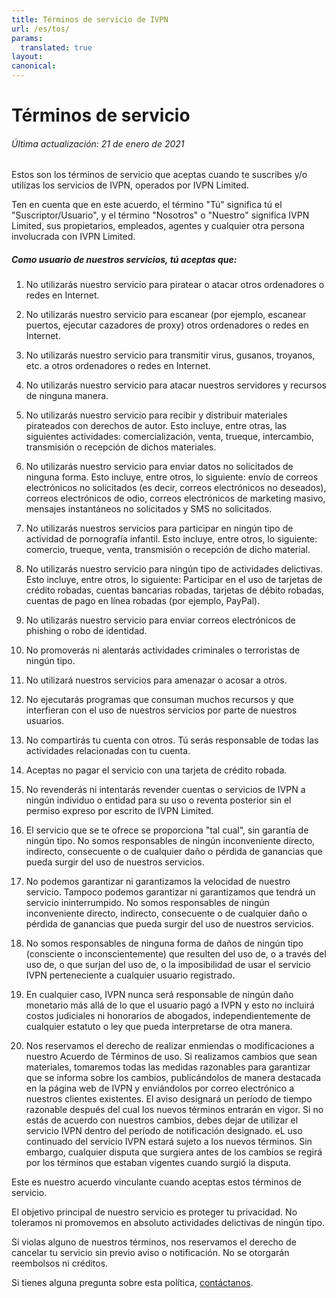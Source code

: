 ```yaml
---
title: Términos de servicio de IVPN
url: /es/tos/
params:
  translated: true
layout:
canonical:
---
```

# Términos de servicio

###### Última actualización: 21 de enero de 2021

Estos son los términos de servicio que aceptas cuando te suscribes y/o utilizas los servicios de IVPN, operados por IVPN Limited.

Ten en cuenta que en este acuerdo, el término "Tú" significa tú el "Suscriptor/Usuario", y el término "Nosotros" o "Nuestro" significa IVPN Limited, sus propietarios, empleados, agentes y cualquier otra persona involucrada con IVPN Limited.

##### Como usuario de nuestros servicios, tú aceptas que:

1. No utilizarás nuestro servicio para piratear o atacar otros ordenadores o redes en Internet.

2. No utilizarás nuestro servicio para escanear (por ejemplo, escanear puertos, ejecutar cazadores de proxy) otros ordenadores o redes en Internet.

3. No utilizarás nuestro servicio para transmitir virus, gusanos, troyanos, etc. a otros ordenadores o redes en Internet.

4. No utilizarás nuestro servicio para atacar nuestros servidores y recursos de ninguna manera.

5. No utilizarás nuestro servicio para recibir y distribuir materiales pirateados con derechos de autor. Esto incluye, entre otras, las siguientes actividades: comercialización, venta, trueque, intercambio, transmisión o recepción de dichos materiales.

6. No utilizarás nuestro servicio para enviar datos no solicitados de ninguna forma. Esto incluye, entre otros, lo siguiente: envío de correos electrónicos no solicitados (es decir, correos electrónicos no deseados), correos electrónicos de odio, correos electrónicos de marketing masivo, mensajes instantáneos no solicitados y SMS no solicitados.

7. No utilizarás nuestros servicios para participar en ningún tipo de actividad de pornografía infantil. Esto incluye, entre otros, lo siguiente: comercio, trueque, venta, transmisión o recepción de dicho material.

8. No utilizarás nuestro servicio para ningún tipo de actividades delictivas. Esto incluye, entre otros, lo siguiente: Participar en el uso de tarjetas de crédito robadas, cuentas bancarias robadas, tarjetas de débito robadas, cuentas de pago en línea robadas (por ejemplo, PayPal).

9. No utilizarás nuestro servicio para enviar correos electrónicos de phishing o robo de identidad.

10. No promoverás ni alentarás actividades criminales o terroristas de ningún tipo.

11. No utilizará nuestros servicios para amenazar o acosar a otros.

12. No ejecutarás programas que consuman muchos recursos y que interfieran con el uso de nuestros servicios por parte de nuestros usuarios.

13. No compartirás tu cuenta con otros. Tú serás responsable de todas las actividades relacionadas con tu cuenta.

14. Aceptas no pagar el servicio con una tarjeta de crédito robada.

15. No revenderás ni intentarás revender cuentas o servicios de IVPN a ningún individuo o entidad para su uso o reventa posterior sin el permiso expreso por escrito de IVPN Limited.

16. El servicio que se te ofrece se proporciona "tal cual", sin garantía de ningún tipo. No somos responsables de ningún inconveniente directo, indirecto, consecuente o de cualquier daño o pérdida de ganancias que pueda surgir del uso de nuestros servicios.

17. No podemos garantizar ni garantizamos la velocidad de nuestro servicio. Tampoco podemos garantizar ni garantizamos que tendrá un servicio ininterrumpido. No somos responsables de ningún inconveniente directo, indirecto, consecuente o de cualquier daño o pérdida de ganancias que pueda surgir del uso de nuestros servicios.

18. No somos responsables de ninguna forma de daños de ningún tipo (consciente o inconscientemente) que resulten del uso de, o a través del uso de, o que surjan del uso de, o la imposibilidad de usar el servicio IVPN perteneciente a cualquier usuario registrado.

20. En cualquier caso, IVPN nunca será responsable de ningún daño monetario más allá de lo que el usuario pagó a IVPN y esto no incluirá costos judiciales ni honorarios de abogados, independientemente de cualquier estatuto o ley que pueda interpretarse de otra manera.

21. Nos reservamos el derecho de realizar enmiendas o modificaciones a nuestro Acuerdo de Términos de uso. Si realizamos cambios que sean materiales, tomaremos todas las medidas razonables para garantizar que se informa sobre los cambios, publicándolos de manera destacada en la página web de IVPN y enviándolos por correo electrónico a nuestros clientes existentes. El aviso designará un período de tiempo razonable después del cual los nuevos términos entrarán en vigor. Si no estás de acuerdo con nuestros cambios, debes dejar de utilizar el servicio IVPN dentro del período de notificación designado. eL uso continuado del servicio IVPN estará sujeto a los nuevos términos. Sin embargo, cualquier disputa que surgiera antes de los cambios se regirá por los términos que estaban vigentes cuando surgió la disputa.

Este es nuestro acuerdo vinculante cuando aceptas estos términos de servicio.

El objetivo principal de nuestro servicio es proteger tu privacidad. No toleramos ni promovemos en absoluto actividades delictivas de ningún tipo.

Si violas alguno de nuestros términos, nos reservamos el derecho de cancelar tu servicio sin previo aviso o notificación. No se otorgarán reembolsos ni créditos.

Si tienes alguna pregunta sobre esta política, [contáctanos](/contactus/).
